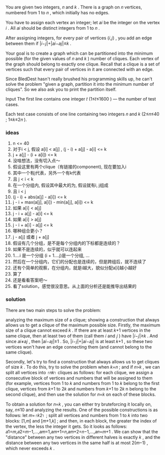 You are given two integers, 𝑛
 and 𝑘
. There is a graph on 𝑛
 vertices, numbered from 1
 to 𝑛
, which initially has no edges.

You have to assign each vertex an integer; let 𝑎𝑖
 be the integer on the vertex 𝑖
. All 𝑎𝑖
 should be distinct integers from 1
 to 𝑛
.

After assigning integers, for every pair of vertices (𝑖,𝑗)
, you add an edge between them if |𝑖−𝑗|+|𝑎𝑖−𝑎𝑗|≤𝑘
.

Your goal is to create a graph which can be partitioned into the minimum possible (for the given values of 𝑛
 and 𝑘
) number of cliques. Each vertex of the graph should belong to exactly one clique. Recall that a clique is a set of vertices such that every pair of vertices in it are connected with an edge.

Since BledDest hasn't really brushed his programming skills up, he can't solve the problem "given a graph, partition it into the minimum number of cliques". So we also ask you to print the partition itself.

Input
The first line contains one integer 𝑡
 (1≤𝑡≤1600
) — the number of test cases.

Each test case consists of one line containing two integers 𝑛
 and 𝑘
 (2≤𝑛≤40
; 1≤𝑘≤2𝑛
).


### ideas
1. n <= 40
2. 对于i < j, 假设 a[i] < a[j] , (j - i) + a[j] - a[i] <= k
3. j + a[j] - (i + a[i]) <= k
4. 没啥想法，没有切入点～
5. 假设这里有两个clique（有链接的component), 现在要加入i
6. 其中一个有j代表，另外一个有k代表
7. 且 j < i < k 
8. 在一个分组内, 假设其中最大的为, 假设就有i, j组成
9. 且  i < j
10. (j - i) + abs(a[j] - a[i]) <= k
11. j - i + max(a[j], a[i]) - min(a[j], a[i]) <= k
12. 如果 a[i] < a[j]
13. j - i + a[j] - a[i] <= k
14. 如果 a[i] > a[j]
15. j - i + a[i] - a[j] <= k
16. 哪种组合更小？
17. j - a[j] 或者 j + a[j]
18. 假设有几个分组，是不是每个分组内的下标都是连续的？
19. 如果不是连续的，似乎就可以连起来
20. 1....i 是一个分组 (i + 1....j)是一个分组, ...
21. 然后在一个分组内，它们的分配也是连续的，但是跨组后，就不连续了
22. 还有个简单的观察，在分组内，就是i越大，貌似分配a[i]越小越好
23. 算了
24. 还是看看答案吧～
25. 看了solution，感觉很没意思。从上面的分析还是能推导出结果的

### solution

There are two main steps to solve the problem:

analyzing the maximum size of a clique;
showing a construction that always allows us to get a clique of the maximum possible size.
Firstly, the maximum size of a clique cannot exceed 𝑘
. If there are at least 𝑘+1
 vertices in the same clique, then at least two of them (call them 𝑖
 and 𝑗
) have |𝑖−𝑗|≥𝑘
. And since 𝑎𝑖≠𝑎𝑗
, then |𝑎𝑖−𝑎𝑗|≥1
. So, |𝑖−𝑗|+|𝑎𝑖−𝑎𝑗|
 is at least 𝑘+1
, so these two vertices won't have an edge connecting them (and cannot belong to the same clique).

Secondly, let's try to find a construction that always allows us to get cliques of size 𝑘
. To do this, try to solve the problem when 𝑘=𝑛
; and if 𝑛>𝑘
, we can split all vertices into ⌈𝑛𝑘⌉
 cliques as follows: for each clique, we assign a consecutive block of vertices and numbers that will be assigned to them (for example, vertices from 1
 to 𝑘
 and numbers from 1
 to 𝑘
 belong to the first clique, vertices from 𝑘+1
 to 2𝑘
 and numbers from 𝑘+1
 to 2𝑘
n belong to the second clique), and then use the solution for 𝑛=𝑘
 on each of these blocks.

To obtain a solution for 𝑛=𝑘
, you can either try bruteforcing it locally on, say, 𝑛≤10
 and analyzing the results. One of the possible constructions is as follows: let 𝑚=⌈𝑘2⌉
; split all vertices and numbers from 1
 to 𝑘
 into two blocks: [1,𝑚]
 and [𝑚+1,𝑘]
; and then, in each block, the greater the index of the vertex, the less the integer it gets. So it looks as follows: 𝑎1=𝑚,𝑎2=𝑚−1,…,𝑎𝑚=1,𝑎𝑚+1=𝑛,𝑎𝑚+2=𝑛−1,…,𝑎𝑛=𝑚+1
. We can show that the "distance" between any two vertices in different halves is exactly 𝑘
, and the distance between any two vertices in the same half is at most 2(𝑚−1)
, which never exceeds 𝑘
.
